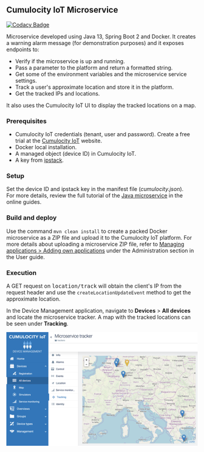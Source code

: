 ## Cumulocity IoT Microservice

[![Codacy Badge](https://api.codacy.com/project/badge/Grade/cde81efa69e5441eba00cd725d9c7bcd)](https://app.codacy.com/app/manasesjesus/c8y_hw_microservice_java?utm_source=github.com&utm_medium=referral&utm_content=manasesjesus/c8y_hw_microservice_java&utm_campaign=Badge_Grade_Dashboard)

Microservice developed using Java 13, Spring Boot 2 and Docker.
It creates a warning alarm message (for demonstration purposes) and it exposes endpoints to:

*   Verify if the microservice is up and running.
*   Pass a parameter to the platform and return a formatted string.
*   Get some of the environment variables and the microservice service settings.
*   Track a user's approximate location and store it in the platform.
*   Get the tracked IPs and locations.

It also uses the Cumulocity IoT UI to display the tracked locations on a map.

### Prerequisites

*   Cumulocity IoT credentials (tenant, user and password). Create a free trial at the [Cumulocity IoT](https://cumulocity.com/) website.
*   Docker local installation.
*   A managed object (device ID) in Cumulocity IoT.
*   A key from [ipstack](https://ipstack.com).

### Setup

Set the device ID and ipstack key in the manifest file (_cumulocity.json_).<br>
For more details, review the full tutorial of the [Java microservice](https://cumulocity.com/guides/microservice-sdk/http/#microservice-java) in the online guides.

### Build and deploy

Use the command `mvn clean install` to create a packed Docker microservice as a ZIP file and upload it to the Cumulocity IoT platform. For more details about uploading a microservice ZIP file, refer to [Managing applications > Adding own applications](/guides/users-guide/administration#adding-applications) under the Administration section in the User guide.

### Execution

A GET request on <kbd>location/track</kbd> will obtain the client's IP from the request header and use the `createLocationUpdateEvent` method to get the approximate location.

In the Device Management application, navigate to **Devices** > **All devices** and locate the microservice tracker. A map with the tracked locations can be seen under **Tracking**.

![Microservice tracking](ms-tracking-map.png)

